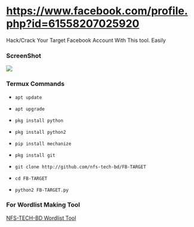# https://www.facebook.com/profile.php?id=61558207025920

Hack/Crack Your Target Facebook Account With This tool.
Easily 

### ScreenShot

<img src="https://raw.githubusercontent.com/nfs-tech-bd/FB-TARGET/main/PicsArt_04-25-09.18.28.jpg">

### Termux Commands


* `apt update`

* `apt upgrade`

* `pkg install python`

* `pkg install python2`

* `pip install mechanize`

* `pkg install git`

* `git clone http://github.com/nfs-tech-bd/FB-TARGET`

* `cd FB-TARGET`

* `python2 FB-TARGET.py`

### For Wordlist Making Tool

<a href="http://github.com/nfs-tech-bd/WORDLIST">NFS-TECH-BD Wordlist Tool</a>
